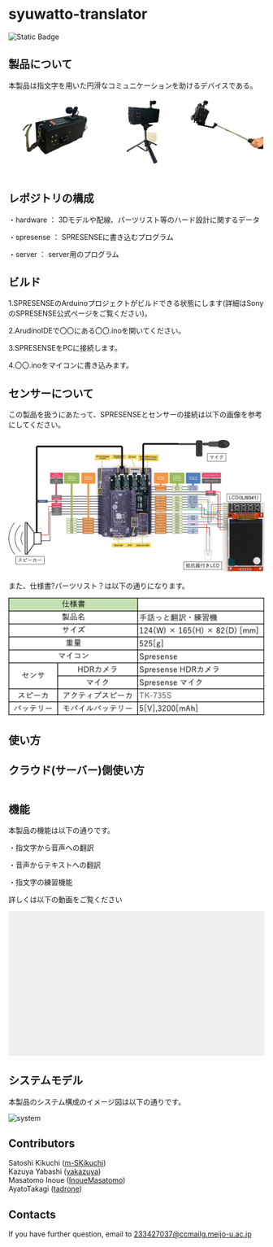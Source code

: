 # syuwatto-translator

![Static Badge](https://img.shields.io/badge/Sony-Spresense-blue)

## 製品について
本製品は指文字を用いた円滑なコミュニケーションを助けるデバイスである。

![製品](./images/product1.png)

## レポジトリの構成
・hardware ： 3Dモデルや配線、パーツリスト等のハード設計に関するデータ

・spresense ： SPRESENSEに書き込むプログラム

・server ： server用のプログラム

## ビルド
1.SPRESENSEのArduinoプロジェクトがビルドできる状態にします(詳細はSonyのSPRESENSE公式ページをご覧ください)。

2.ArudinoIDEで〇〇にある〇〇.inoを開いてください。

3.SPRESENSEをPCに接続します。

4.〇〇.inoをマイコンに書き込みます。

## センサーについて
この製品を扱うにあたって、SPRESENSEとセンサーの接続は以下の画像を参考にしてください。

![接続](./images/image1.png)

また、仕様書?パーツリスト？は以下の通りになります。

![仕様](./images/image2.png)

## 使い方


## クラウド(サーバー)側使い方
```bash

```

## 機能
本製品の機能は以下の通りです。

・指文字から音声への翻訳

・音声からテキストへの翻訳

・指文字の練習機能

詳しくは以下の動画をご覧ください

[![movie1](./images/backcolor.png)](https://github.com/rsdlab/syuwatto-translator/assets/105686812/fd62dd02-c0c1-43e5-8c7f-474890054772)

## システムモデル

本製品のシステム構成のイメージ図は以下の通りです。

![system](./images/system.png)

## Contributors
Satoshi Kikuchi ([m-SKikuchi](https://github.com/m-SKikuchi))<br>
Kazuya Yabashi ([yakazuya](https://github.com/yakazuya))<br>
Masatomo Inoue ([InoueMasatomo](https://github.com/InoueMasatomo))<br>
AyatoTakagi ([tadrone](https://github.com/tadrone))

## Contacts
If you have further question, email to 233427037@ccmailg.meijo-u.ac.jp
